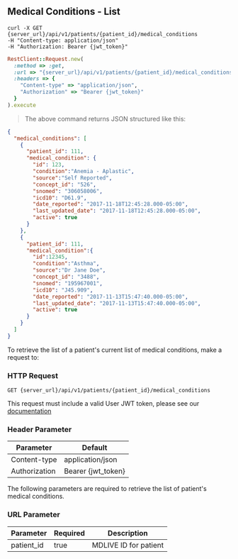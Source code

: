 ## Medical Conditions - List
```shell
curl -X GET {server_url}/api/v1/patients/{patient_id}/medical_conditions
-H "Content-type: application/json"
-H "Authorization: Bearer {jwt_token}"
```

```ruby
RestClient::Request.new(
  :method => :get,
  :url => "{server_url}/api/v1/patients/{patient_id}/medical_conditions",
  :headers => {
    "Content-type" => "application/json",
    "Authorization" => "Bearer {jwt_token}"
  }
).execute
```

> The above command returns JSON structured like this:

```json
{
  "medical_conditions": [
    {
      "patient_id": 111,
      "medical_condition": {
        "id": 123,
        "condition":"Anemia - Aplastic",
        "source":"Self Reported",
        "concept_id": "526",
        "snomed": "306058006",
        "icd10": "D61.9",
        "date_reported": "2017-11-18T12:45:28.000-05:00",
        "last_updated_date": "2017-11-18T12:45:28.000-05:00",
        "active": true
      }
    },
    {
      "patient_id": 111,
      "medical_condition":{
        "id":12345,
        "condition":"Asthma",
        "source":"Dr Jane Doe",
        "concept_id": "3488",
        "snomed": "195967001",
        "icd10": "J45.909",
        "date_reported": "2017-11-13T15:47:40.000-05:00",
        "last_updated_date": "2017-11-13T15:47:40.000-05:00",
        "active": true
      }
    }
  ]
}
```
To retrieve the list of a patient's current list of medical conditions, make a request to:

### HTTP Request

`GET {server_url}/api/v1/patients/{patient_id}/medical_conditions`

This request must include a valid User JWT token, please see our [documentation](#user-tokens)

### Header Parameter

Parameter | Default
--------- | -------
Content-type | application/json
Authorization| Bearer {jwt_token}

The following parameters are required to retrieve the list of patient's medical conditions.

### URL Parameter

Parameter | Required | Description
--------- | -------  | -----------
patient_id | true | MDLIVE ID for patient
